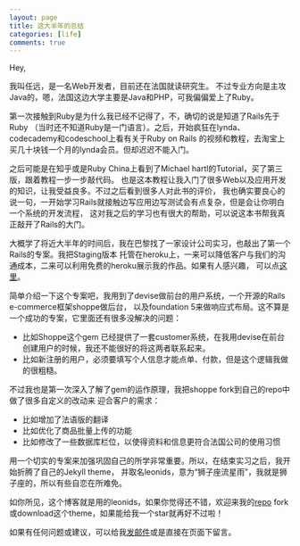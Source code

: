 ```yaml
---
layout: page
title: 这大半年的总结
categories: [life]
comments: true
---
```


Hey,

我叫任远，是一名Web开发者，目前还在法国就读研究生。
不过专业方向是主攻Java的，嗯，法国这边大学主要是Java和PHP，可我偏偏爱上了Ruby。

第一次接触到Ruby是为什么我已经不记得了，不，确切的说是知道了Rails先于Ruby
（当时还不知道Ruby是一门语言）。之后，开始疯狂在lynda、codecademy和codeschool上看有关于Ruby on Rails
的视频和教程，去淘宝上买几十块钱一个月的lynda会员。但却迟迟不能入门。

<!--more-->

之后可能是在知乎或是Ruby China上看到了Michael hartl的Tutorial，买了第三版，跟着教程一步一步敲代码。
也是这本教程让我入门了很多Web以及应用开发的知识，让我受益良多。不过之后看到很多人对此书的评价，
我也确实要良心的说一句，一开始学习Rails就接触边写应用边写测试会有点复杂，但是会让你明白一个系统的开发流程，
这对我之后的学习也有很大的帮助，可以说这本书帮我真正敲开了Rails的大门。

大概学了将近大半年的时间后，我在巴黎找了一家设计公司实习，也敲出了第一个Rails的专案。我把Staging版本
托管在heroku上，一来可以降低客户与我们的沟通成本，二来可以利用免费的heroku展示我的作品。如果有人感兴趣，
可以点[这里](https://msushi.herokuapp.com/)。

简单介绍一下这个专案吧，我用到了devise做前台的用户系统，一个开源的Rails e-commerce框架shoppe做后台，
以及foundation 5来做响应式布局。这不算是一个成功的专案，它里面还有很多没解决的问题：

- 比如Shoppe这个gem
已经提供了一套customer系统，在我用devise在前台创建用户的时候，我还不能很好的将这两者联系起来。
- 比如新注册的用户，必须要填写个人信息才能点单、付款，但是这个逻辑我做的很粗糙。

不过我也是第一次深入了解了gem的运作原理，我把shoppe fork到自己的repo中做了很多自定义的改动来
迎合客户的需求：

- 比如增加了法语版的翻译
- 比如优化了商品批量上传的功能
- 比如修改了一些数据库栏位，以使得资料和信息更符合法国公司的使用习惯

用一个切实的专案来加强巩固自己的所学非常重要。所以，在结束实习之后，我开始折腾了自己的Jekyll theme，
并取名leonids，意为“狮子座流星雨”，我就是狮子座的，所以有些自恋在所难免。

如你所见，这个博客就是用的leonids，如果你觉得还不错，欢迎来我的[repo](https://github.com/renyuanz/leonids)
fork或download这个theme，如果能给我一个star就再好不过啦！

如果有任何问题或建议，可以给我[发邮件](mailto:zourenyuan@gmail.com)或是直接在页面下留言。
